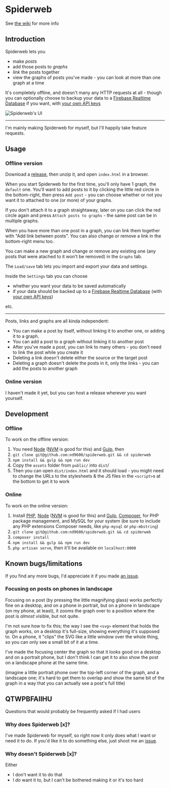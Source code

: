 # Spiderweb

See [the wiki](https://wiki.nd9600.download/spiderweb) for more info

## Introduction
Spiderweb lets you
* make _posts_
* add those posts to _graphs_
* _link_ the posts together
* view the graphs of posts you've made - you can look at more than one graph at a time

It's completely offline, and doesn't many any HTTP requests at all - though you can optionally choose to backup your data to a [Firebase Realtime Database](https://firebase.google.com/docs/database) if you want, with [your own API keys](https://firebase.google.com/docs/web/setup?authuser=0#config-object)

![Spiderweb's UI](https://user-images.githubusercontent.com/9141675/80801405-33e89780-8ba4-11ea-9bf6-19d115c6a402.png)

---

I'm mainly making Spiderweb for myself, but I'll happily take feature requests.

## Usage
### Offline version
Download a [release](https://github.com/nd9600/spiderweb/releases), then unzip it, and open `index.html` in a browser.

When you start Spiderweb for the first time, you'll only have 1 graph, the `default` one. You'll want to add posts to it by clicking the little red circle in the bottom-right, then press `Add post` - you can choose whether or not you want it to attached to one (or more) of your graphs.

If you don't attach it to a graph straightaway, later on you can click the red circle again and press `Attach posts to graphs` - the same post can be in multiple graphs.

When you have more than one post in a graph, you can link them together with "Add link between posts". You can also change or remove a link in the bottom-right menu too.

You can make a new graph and change or remove any existing one (any posts that were atached to it won't be removed) in the `Graphs` tab.

The `Load/save` tab lets you import and export your data and settings.

Inside the `Settings` tab you can choose 
* whether you want your data to be saved automatically
* if your data should be backed up to a [Firebase Realtime Database](https://firebase.google.com/docs/database) (with [your own API keys](https://firebase.google.com/docs/web/setup?authuser=0#config-object))

etc.



---

Posts, links and graphs are all kinda independent:
* You can make a post by itself, without linking it to another one, or adding it to a graph.
* You can add a post to a graph without linking it to another post
* After you've made a post, you can link to many others - you don't need to link the post while you create it
* Deleting a link doesn't delete either the source or the target post
* Deleting a graph doesn't delete the posts in it, only the links - you can add the posts to another graph

### Online version
I haven't made it yet, but you can host a release wherever you want yourself.

## Development
### Offline
To work on the offline version:

1. You need [Node](https://nodejs.org/en/) ([NVM](https://github.com/nvm-sh/nvm) is good for this) and [Gulp](https://gulpjs.com/docs/en/getting-started/quick-start), then
2. `git clone git@github.com:nd9600/spiderweb.git && cd spiderweb`
3. `npm install && gulp && npm run dev`
4. Copy the `assets` folder from `public/` into `dist`/
5. Then you can open `dist/index.html` and it should load - you might need to change the URLs to the stylesheets & the JS files in the `<script>`s at the bottom to get it to work

### Online
To work on the online version:

1. Install [PHP](https://www.php.net/), [Node](https://nodejs.org/en/) ([NVM](https://github.com/nvm-sh/nvm) is good for this)  and [Gulp](https://gulpjs.com/docs/en/getting-started/quick-start), [Composer](https://getcomposer.org/doc/00-intro.md), for PHP package management, and MySQL for your system (be sure to include any PHP extensions Composer needs, like `php-mysql` or `php-mbstring`)
2. `git clone git@github.com:nd9600/spiderweb.git && cd spiderweb`
3. `composer install`
4. `npm install && gulp && npm run dev`
5. `php artisan serve`, then it'll be available on `localhost:8000`

## Known bugs/limitations
If you find any more bugs, I'd appreciate it if you made [an issue](https://github.com/nd9600/spiderweb/issues/new).

### Focusing on posts on phones in landscape
Focusing on a post (by pressing the little magnifying glass) works perfectly fine on a desktop, and on a phone in portrait, but on a phone in landscape (on my phone, at least), it zooms the graph over to a position where the post is _almost_ visible, but not quite.

I'm not sure how to fix this; the way I see the `<svg>` element that holds the graph works, on a desktop it's full-size, showing everything it's supposed to. On a phone, it "clips" the SVG like a little window over the whole thing, so you can only see a small bit of it at a time. 

I've made the focusing center the graph so that it looks good on a desktop and on a portrait phone, but I don't think I can get it to also show the post on a landscape phone at the same time.

(imagine a little portrait phone over the top-left corner of the graph, and a landscape one; it's hard to get them to overlap and show the same bit of the graph in a way that you can actually see a post's full title)

## QTWPBFAIIHU
Questions that would probably be frequently asked if I had users

### Why does Spiderweb [x]?
I've made Spiderweb for myself, so right now it only does what I want or need it to do. If you'd like it to do something else, just shoot me an [issue](https://github.com/nd9600/spiderweb/issues/new).

### Why doesn't Spiderweb [x]?
Either
* I don't want it to do that
* I _do_ want it to, but I can't be bothered making it or it's too hard
